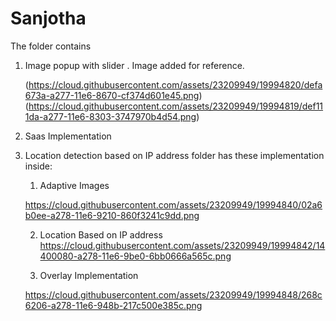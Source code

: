 # Sanjotha

The folder contains 

1. Image popup with slider . Image added for reference.

   (https://cloud.githubusercontent.com/assets/23209949/19994820/defa673a-a277-11e6-8670-cf374d601e45.png)
   (https://cloud.githubusercontent.com/assets/23209949/19994819/def111da-a277-11e6-8303-3747970b4d54.png)


2. Saas Implementation


3. Location detection based on IP address folder has these implementation inside:

   1. Adaptive Images
   
   https://cloud.githubusercontent.com/assets/23209949/19994840/02a6b0ee-a278-11e6-9210-860f3241c9dd.png

    2. Location Based on IP address
    https://cloud.githubusercontent.com/assets/23209949/19994842/14400080-a278-11e6-9be0-6bb0666a565c.png
    
    3. Overlay Implementation
    
    https://cloud.githubusercontent.com/assets/23209949/19994848/268c6206-a278-11e6-948b-217c500e385c.png
